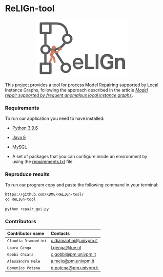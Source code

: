 # ReLIGn-tool
<p align="center">
  <img src="icons/logo.png" alt="Diagram" width="300"/>
</p>


This project provides a tool for process Model Repairing supported by Local Instance Graphs, following the approach described in the article [*Model repair supported by frequent anomalous local instance graphs*]([https://doi.org/10.1007/978-3-319-42887-1_2](https://www.google.com/search?client=safari&rls=en&q=model+repair+supported+by&ie=UTF-8&oe=UTF-8)).


### Requirements
To run our application you need to have installed:
* [Python 3.9.6](https://www.python.org/downloads/release/python-396/)
  
* [Java 8](https://www.oracle.com/it/java/technologies/javase/javase8-archive-downloads.html)

* [MySQL](https://dev.mysql.com/downloads/file/?id=537130)
  
* A set of packages that you can configure inside an environment by using the [requirements.txt](https://github.com/KDMG/ReLIGn-tool/edit/main/requirements.txt) file

### Reproduce results
To run our program copy and paste the following command in your terminal:
```
https://github.com/KDMG/ReLIGn-tool/
cd ReLIGn-tool

python repair_gui.py
```

### Contributors
| Contributor name | Contacts |
| :-------- | :------- | 
| `Claudia Diamantini`     | c.diamantini@univpm.it | 
| `Laura Genga`            | l.genga@tue.nl         | 
| `Gobbi Chiara`           | c.gobbi@pm.univpm.it   | 
| `Alessandro Mele`        | a.mele@pm.univpm.it    | 
| `Domenico Potena`        | d.potena@pm.univpm.it  | 
